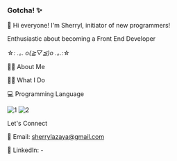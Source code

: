 ### Gotcha! ✨
👋 Hi everyone! I'm Sherryl, initiator of new programmers! 

Enthusiastic about becoming a Front End Developer 

☆*: .｡. o(≧▽≦)o .｡.:*☆

🙋‍♀️ About Me

👩‍💻 What I Do

💻 Programming Language

![1](https://github.com/sherrylazaya/sherrylazaya/assets/160846170/20a44e58-351e-4860-94ea-35c967726a50) ![2](https://github.com/sherrylazaya/sherrylazaya/assets/160846170/da709be3-57a8-4fe5-b67c-ecaf52ee9666)

Let's Connect

📧 Email: sherrylazaya@gmail.com

📱 LinkedIn: -
